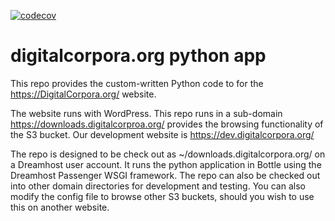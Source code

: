 [![codecov](https://codecov.io/gh/digitalcorpora/digitalcorpora_app/branch/bottle-main/graph/badge.svg?token=E6GE1KIGAT)](https://app.codecov.io/gh/digitalcorpora/digitalcorpora_app/tree/bottle-main)

# digitalcorpora.org python app
This repo provides the custom-written Python code to for the https://DigitalCorpora.org/ website.

The website runs with WordPress. This repo runs in a sub-domain https://downloads.digitalcorproa.org/ provides the browsing functionality of the S3 bucket.  Our development website is https://dev.digitalcorpora.org/

The repo is designed to be check out as ~/downloads.digitalcorpora.org/ on a Dreamhost user account. It runs the python application in Bottle using the Dreamhost Passenger WSGI framework. The repo can also be checked out into other domain directories for development and testing. You can also modify the config file to browse other S3 buckets, should you wish to use this on another website.
